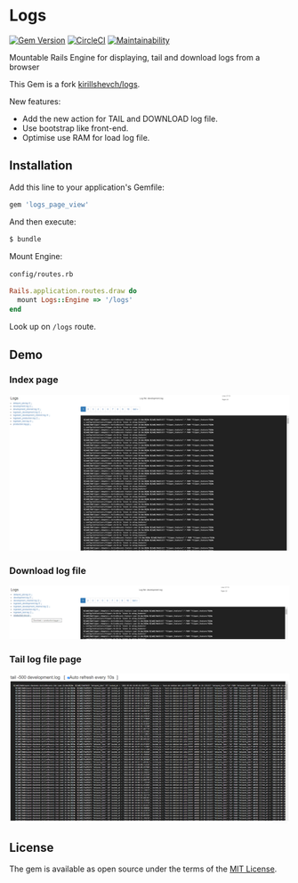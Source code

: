 # Logs
[![Gem Version](https://badge.fury.io/rb/logs_page_view.svg)](https://badge.fury.io/rb/logs_page_view)
[![CircleCI](https://circleci.com/gh/kirillshevch/logs.svg?style=shield&circle-token=5e904bb791d31a5f8bd06b0cf29746f69aeb6caa)](https://circleci.com/gh/kirillshevch/logs)
[![Maintainability](https://api.codeclimate.com/v1/badges/c121e93550b2e6e4d2ae/maintainability)](https://codeclimate.com/github/kirillshevch/logs/maintainability)

Mountable Rails Engine for displaying, tail and download logs from a browser

This Gem is a fork [kirillshevch/logs](https://github.com/kirillshevch/logs).

New features:

- Add the new action for TAIL and DOWNLOAD log file.
- Use bootstrap like front-end.
- Optimise use RAM for load log file.


## Installation
Add this line to your application's Gemfile:

```ruby
gem 'logs_page_view'
```

And then execute:
```bash
$ bundle
```

Mount Engine:

`config/routes.rb`
```ruby
Rails.application.routes.draw do
  mount Logs::Engine => '/logs'
end
```

Look up on `/logs` route.

## Demo

### Index page
![Logs](https://github.com/pengfeidong/logs_page_view/blob/master/log_index.png "Logs")

### Download log file
![Logs](https://github.com/pengfeidong/logs_page_view/blob/master/log_download.png "Logs")

### Tail log file page
![Logs](https://github.com/pengfeidong/logs_page_view/blob/master/log_tail.png "Logs")

## License
The gem is available as open source under the terms of the [MIT License](http://opensource.org/licenses/MIT).
